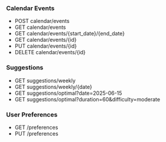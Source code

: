 ### Calendar Events
- POST calendar/events
- GET calendar/events
- GET calendar/events/{start_date}/{end_date}
- GET calendar/events/{id}
- PUT calendar/events/{id}
- DELETE calendar/events/{id}

### Suggestions
- GET suggestions/weekly
- GET suggestions/weekly/{date}
- GET suggestions/optimal?date=2025-06-15
- GET suggestions/optimal?duration=60&difficulty=moderate

### User Preferences
- GET /preferences
- PUT /preferences
